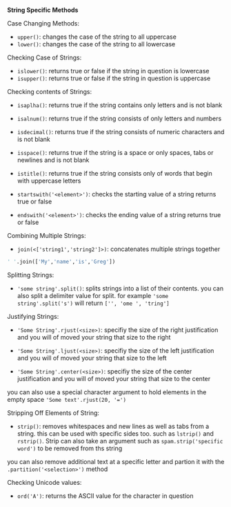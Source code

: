 **String Specific Methods**

Case Changing Methods:

* `upper()`: changes the case of the string to all uppercase
* `lower()`: changes the case of the string to all lowercase

Checking Case of Strings:

* `islower()`: returns true or false if the string in question is lowercase
* `isupper()`: returns true or false if the string in question is uppercase

Checking contents of Strings:

* `isaplha()`: returns true if the string contains only letters and is not blank

* `isalnum()`: returns true if the string consists of only letters and numbers

* `isdecimal()`: returns true if the string consists of numeric characters and is not blank

* `isspace()`: returns true if the string is a space or only spaces, tabs or newlines and is not blank

* `istitle()`: returns true if the string consists only of words that begin with uppercase letters

* `startswith('<element>')`: checks the starting value of a string returns true or false

* `endswith('<element>')`: checks the ending value of a string returns true or false

Combining Multiple Strings:

* `join(<['string1','string2']>)`: concatenates multiple strings together

```python
' '.join(['My','name','is','Greg'])
```

Splitting Strings:

* `'some string'.split()`: splits strings into a list of their contents. you can also split a delimiter value for split. for example `'some string'.split('s')` will return `['', 'ome ', 'tring']`

Justifying Strings:

* `'Some String'.rjust(<size>)`: specifiy the size of the right justification and you will of moved your string that size to the right

* `'Some String'.ljust(<size>)`: specifiy the size of the left justification and you will of moved your string that size to the left

* `'Some String'.center(<size>)`: specifiy the size of the center justification and you will of moved your string that size to the center

you can also use a special character argument to hold elements in the empty space `'Some text'.rjust(20, '=')`

Stripping Off Elements of String:

* `strip()`: removes whitespaces and new lines as well as tabs from a string. this can be used with specific sides too. such as `lstrip()` and `rstrip()`. Strip can also take an argument such as `spam.strip('specific word')` to be removed from ths string

you can also remove additional text at a specific letter and partion it with the `.partition('<selection>')` method

Checking Unicode values:

* `ord('A')`: returns the ASCII value for the character in question

